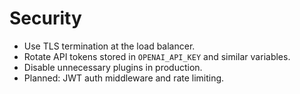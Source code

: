# Security

- Use TLS termination at the load balancer.
- Rotate API tokens stored in `OPENAI_API_KEY` and similar variables.
- Disable unnecessary plugins in production.
- Planned: JWT auth middleware and rate limiting.
